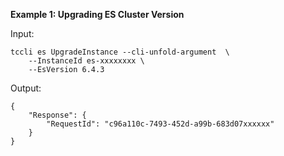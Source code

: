 **Example 1: Upgrading ES Cluster Version**



Input: 

```
tccli es UpgradeInstance --cli-unfold-argument  \
    --InstanceId es-xxxxxxxx \
    --EsVersion 6.4.3
```

Output: 
```
{
    "Response": {
        "RequestId": "c96a110c-7493-452d-a99b-683d07xxxxxx"
    }
}
```


